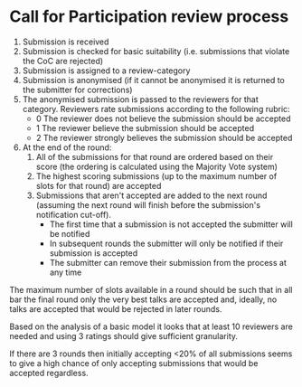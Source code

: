# Call for Participation review process

1. Submission is received
2. Submission is checked for basic suitability (i.e. submissions that violate the CoC are rejected)
3. Submission is assigned to a review-category
4. Submission is anonymised (if it cannot be anonymised it is returned to the submitter for corrections)
5. The anonymised submission is passed to the reviewers for that category. Reviewers rate submissions according to the following rubric:
    - 0 The reviewer does not believe the submission should be accepted
    - 1 The reviewer believe the submission should be accepted
    - 2 The reviewer strongly believes the submission should be accepted
6. At the end of the round:
    1. All of the submissions for that round are ordered based on their score (the ordering is calculated using the Majority Vote system)
    2. The highest scoring submissions (up to the maximum number of slots for that round) are accepted
    3. Submissions that aren't accepted are added to the next round (assuming the next round will finish before the submission's notification cut-off).
        - The first time that a submission is not accepted the submitter will be notified
        - In subsequent rounds the submitter will only be notified if their submission is accepted
        - The submitter can remove their submission from the process at any time

The maximum number of slots available in a round should be such that in all bar the final round only the very best talks are accepted and, ideally, no talks are accepted that would be rejected in later rounds.

Based on the analysis of a basic model it looks that at least 10 reviewers are needed and using 3 ratings should give sufficient granularity.

If there are 3 rounds then initially accepting <20% of all submissions seems to give a high chance of only accepting submissions that would be accepted regardless.